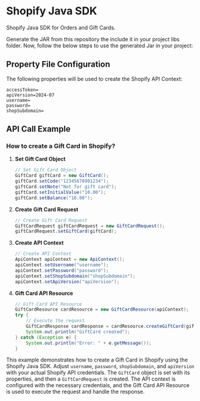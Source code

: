 # Shopify Java SDK
Shopify Java SDK for Orders and Gift Cards.

Generate the JAR from this repository the include it in your project libs folder. Now, follow the below steps to use the generated Jar in your project:

## Property File Configuration
The following properties will be used to create the Shopify API Context:

```properties
accessToken=
apiVersion=2024-07
username=
password=
shopSubdomain=
```

## API Call Example

### How to create a Gift Card in Shopify?

1. **Set Gift Card Object**

    ```java
    // Set Gift Card Object
    GiftCard giftCard = new GiftCard();
    giftCard.setCode("12345678901234");
    giftCard.setNote("Not for gift card");
    giftCard.setInitialValue("10.00");
    giftCard.setBalance("10.00");
    ```

2. **Create Gift Card Request**

    ```java
    // Create Gift Card Request
    GiftCardRequest giftCardRequest = new GiftCardRequest();
    giftCardRequest.setGiftCard(giftCard);
    ```

3. **Create API Context**

    ```java
    // Create API Context
    ApiContext apiContext = new ApiContext();
    apiContext.setUsername("username");
    apiContext.setPassword("password");
    apiContext.setShopSubdomain("shopSubdomain");
    apiContext.setApiVersion("apiVersion");
    ```

4. **Gift Card API Resource**

    ```java
    // Gift Card API Resource
    GiftCardResource cardResource = new GiftCardResource(apiContext);
    try {
        // Execute the request
        GiftCardResponse cardResponse = cardResource.createGiftCard(giftCardRequest);
        System.out.println("GiftCard created");
    } catch (Exception e) {
        System.out.println("Error: " + e.getMessage());
    }
    ```

This example demonstrates how to create a Gift Card in Shopify using the Shopify Java SDK. Adjust `username`, `password`, `shopSubdomain`, and `apiVersion` with your actual Shopify API credentials. The `GiftCard` object is set with its properties, and then a `GiftCardRequest` is created. The API context is configured with the necessary credentials, and the Gift Card API Resource is used to execute the request and handle the response.
